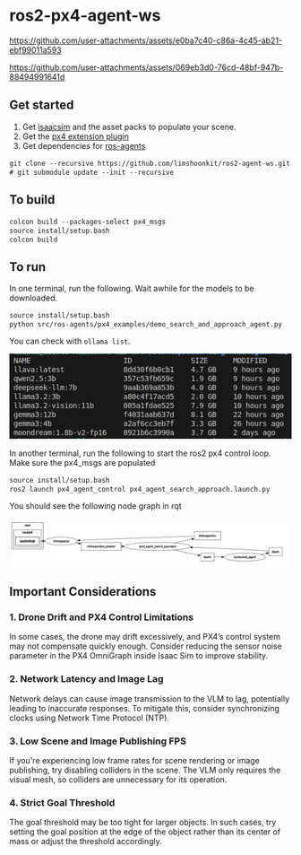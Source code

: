 # ros2-px4-agent-ws


https://github.com/user-attachments/assets/e0ba7c40-c86a-4c45-ab21-ebf99011a593



https://github.com/user-attachments/assets/069eb3d0-76cd-48bf-947b-88494991641d


## Get started

1. Get [isaacsim](https://docs.isaacsim.omniverse.nvidia.com/4.5.0/installation/download.html) and the asset packs to populate your scene.
2. Get the [px4 extension plugin](https://github.com/limshoonkit/uosm.isaac.px4_bridge)
3. Get dependencies for [ros-agents](src/ros-agents/README.md)

```
git clone --recursive https://github.com/limshoonkit/ros2-agent-ws.git
# git submodule update --init --recursive
```

## To build
```
colcon build --packages-select px4_msgs
source install/setup.bash
colcon build
```

## To run
In one terminal, run the following. Wait awhile for the models to be downloaded. 
```
source install/setup.bash
python src/ros-agents/px4_examples/demo_search_and_approach_agent.py
```

You can check with `ollama list`.

![Ollama list](media/ollama.png)

In another terminal, run the following to start the ros2 px4 control loop. 
Make sure the px4_msgs are populated
```
source install/setup.bash
ros2 launch px4_agent_control px4_agent_search_approach.launch.py
```

You should see the following node graph in rqt

![Node graph](media/rqt.png)

## Important Considerations

### 1. Drone Drift and PX4 Control Limitations
In some cases, the drone may drift excessively, and PX4’s control system may not compensate quickly enough. Consider reducing the sensor noise parameter in the PX4 OmniGraph inside Isaac Sim to improve stability.

### 2. Network Latency and Image Lag
Network delays can cause image transmission to the VLM to lag, potentially leading to inaccurate responses. To mitigate this, consider synchronizing clocks using Network Time Protocol (NTP).

### 3. Low Scene and Image Publishing FPS
If you're experiencing low frame rates for scene rendering or image publishing, try disabling colliders in the scene. The VLM only requires the visual mesh, so colliders are unnecessary for its operation.

### 4. Strict Goal Threshold
The goal threshold may be too tight for larger objects. In such cases, try setting the goal position at the edge of the object rather than its center of mass or adjust the threshold accordingly.
